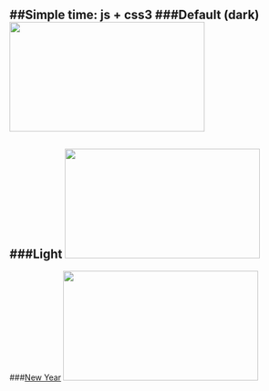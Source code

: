 ##Simple time: js + css3
###Default (dark)
<img src="https://raw.github.com/fastpoke/simple_time/master/preview.png" width="342" height="192">
--
###Light
<img src="https://raw.github.com/fastpoke/simple_time/master/preview.light.png" width="342" height="192">
--
###[New Year](http://simpletime.tk/ny)
<img src="https://raw.github.com/fastpoke/simple_time/master/preview.ny.png" width="342" height="192">
